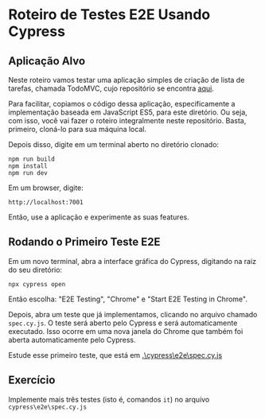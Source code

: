# Roteiro de Testes E2E Usando Cypress

## Aplicação Alvo

Neste roteiro vamos testar uma aplicação simples de criação de lista de tarefas, chamada TodoMVC, cujo repositório se encontra [aqui](https://github.com/tastejs/todomvc).

Para facilitar, copiamos o código dessa aplicação, especificamente a implementação baseada em JavaScript ES5, para este diretório. Ou seja, com isso, você vai fazer o roteiro integralmente neste repositório. Basta, primeiro, cloná-lo para sua máquina local.

Depois disso, digite em um terminal aberto no diretório clonado:

```
npm run build
npm install
npm run dev
```

Em um browser, digite:

```
http://localhost:7001
```

Então, use a aplicação e experimente as suas features.

## Rodando o Primeiro Teste E2E

Em um novo terminal, abra a interface gráfica do Cypress, digitando na raiz do seu diretório:

```
npx cypress open
```

Então escolha: "E2E Testing", "Chrome" e "Start E2E Testing in Chrome".

Depois, abra um teste que já implementamos, clicando no arquivo chamado `spec.cy.js`. O teste será aberto pelo Cypress e será automaticamente executado. Isso ocorre em uma nova janela do Chrome que também foi aberta automaticamente pelo Cypress.

Estude esse primeiro teste, que está em [.\cypress\e2e\spec.cy.js](.\cypress\e2e\spec.cy.js)

## Exercício

Implemente mais três testes (isto é, comandos `it`) no arquivo `cypress\e2e\spec.cy.js`
